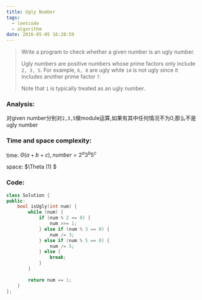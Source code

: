 ```yaml
---
title: Ugly Number
tags:
  - leetcode
  - algorithm
date: 2016-05-05 16:28:59
---
```

>
>Write a program to check whether a given number is an ugly number.
>
>Ugly numbers are positive numbers whose prime factors only include `2, 3, 5`. For example, `6, 8` are ugly while `14` is not ugly since it includes another prime factor `7`.
>
>Note that `1` is typically treated as an ugly number.
>

### Analysis:
对given number分别对`2,3,5`做module运算,如果有其中任何情况不为0,那么不是ugly number
### Time and space complexity:
time: $\Theta (a+b+c), number = 2^a3^b5^c$

space: $\Theta (1) $
### Code:
```cpp
class Solution {
public:
    bool isUgly(int num) {
        while (num) {
            if (num % 2 == 0) {
                num >>= 1;
            } else if (num % 3 == 0) {
                num /= 3;
            } else if (num % 5 == 0) {
                num /= 5;
            } else {
                break;
            }
        }
        
        return num == 1;
    }
};
```
